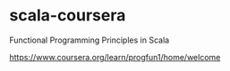 # scala-coursera
Functional Programming Principles in Scala

https://www.coursera.org/learn/progfun1/home/welcome
